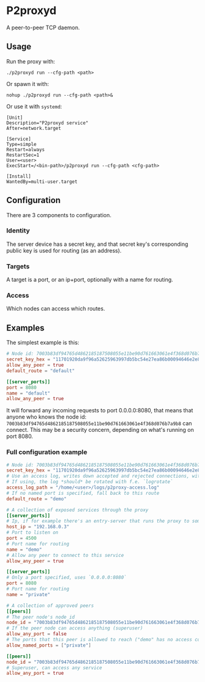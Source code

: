 # P2proxyd

A peer-to-peer TCP daemon.

## Usage

Run the proxy with:

`./p2proxyd run --cfg-path <path>`

Or spawn it with:

`nohup ./p2proxyd run --cfg-path <path>&`

Or use it with `systemd`:

```unit file (systemd)
[Unit]
Description="P2proxyd service"
After=network.target

[Service]
Type=simple
Restart=always
RestartSec=1
User=<user>
ExecStart=/<bin-path>/p2proxyd run --cfg-path <cfg-path>

[Install]
WantedBy=multi-user.target
```

## Configuration

There are 3 components to configuration.

### Identity

The server device has a secret key, and that secret key's corresponding public key is used for routing (as an address).

### Targets

A target is a port, or an ip+port, optionally with a name for routing.

### Access

Which nodes can access which routes.

## Examples

The simplest example is this:

```toml
# Node id: 7003b83df94765d4862185187508055e11be90d761663061e4f368d076b7a9b8
secret_key_hex = "11701920da9f96a52625963997db5bc54e27ea86b00094646e2e860c4a8fa796"
allow_any_peer = true
default_route = "default"

[[server_ports]]
port = 8080
name = "default"
allow_any_peer = true
```

It will forward any incoming requests to port 0.0.0.0:8080, that means that anyone who knows the node id:
`7003b83df94765d4862185187508055e11be90d761663061e4f368d076b7a9b8` can connect. This may be a security concern,
depending on what's running on port 8080.

### Full configuration example

```toml
# Node id: 7003b83df94765d4862185187508055e11be90d761663061e4f368d076b7a9b8
secret_key_hex = "11701920da9f96a52625963997db5bc54e27ea86b00094646e2e860c4a8fa796"
# Use an access log, writes down accepted and rejected connections, with cause
# If using, the log *should* be rotated with f.e. `logrotate`
access_log_path = "/home/<user>/logs/p2proxy-access.log"
# If no named port is specified, fall back to this route
default_route = "demo"

# A collection of exposed services through the proxy
[[server_ports]]
# Ip, if for example there's an entry-server that runs the proxy to some other server on a local network.
host_ip = "192.168.0.3"
# Port to listen on
port = 4500
# Port name for routing
name = "demo"
# Allow any peer to connect to this service
allow_any_peer = true

[[server_ports]]
# Only a port specified, uses `0.0.0.0:8080`
port = 8080
# Port name for routing
name = "private"

# A collection of approved peers
[[peers]]
# The peer node's node_id
node_id = "7003b83df94765d4862185187508055e11be90d761663061e4f368d076b7a9b7"
# If the peer node can access anything (superuser)
allow_any_port = false
# The ports that this peer is allowed to reach ("demo" has no access control, so it can reach that one as well)
allow_named_ports = ["private"]

[[peers]]
node_id = "7003b83df94765d4862185187508055e11be90d761663061e4f368d076b7a9b6"
# Superuser, can access any service
allow_any_port = true

```
